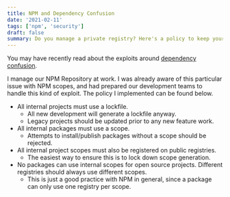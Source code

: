 ```yaml
---
title: NPM and Dependency Confusion
date: '2021-02-11'
tags: ['npm', 'security']
draft: false
summary: Do you manage a private registry? Here's a policy to keep your apps safe from Dependency Confusion.
---
```


You may have recently read about the exploits around [dependency confusion](https://medium.com/@alex.birsan/dependency-confusion-4a5d60fec610).

I manage our NPM Repository at work. I was already aware of this particular issue
with NPM scopes, and had prepared our development teams to handle this kind of
exploit. The policy I implemented can be found below.

- All internal projects must use a lockfile.
  - All new development will generate a lockfile anyway.
  - Legacy projects should be updated prior to any new feature work.
- All internal packages must use a scope.
  - Attempts to install/publish packages without a scope should be rejected.
- All internal project scopes must also be registered on public registries.
  - The easiest way to ensure this is to lock down scope generation.
- No packages can use internal scopes for open source projects. Different registries should always use different scopes.
  - This is just a good practice with NPM in general, since a package can only use one registry per scope.
